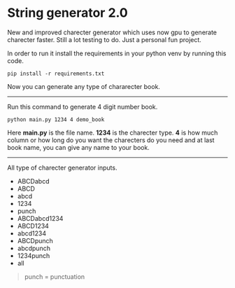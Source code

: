 # String generator 2.0

New and improved charecter generator which uses now gpu to generate charecter faster. Still a lot testing to do. Just a personal fun project.

In order to run it install the requirements in your python venv by running this code.

`pip install -r requirements.txt`

Now you can generate any type of chararecter book.

---

Run this command to generate 4 digit number book.

`python main.py 1234 4 demo_book`

Here **main.py** is the file name. **1234** is the charecter type. **4** is how much column or how long do you want the charecters do you need and at last book name, you can give any name to your book.

---

All type of charecter generator inputs.

- ABCDabcd
- ABCD
- abcd
- 1234
- punch
- ABCDabcd1234
- ABCD1234
- abcd1234
- ABCDpunch
- abcdpunch
- 1234punch
- all

> punch = punctuation
